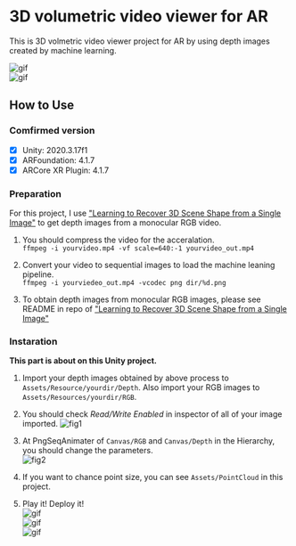 # 3D volumetric video viewer for AR
This is 3D volmetric video viewer project for AR by using depth images created by machine learning.

![gif](https://imgur.com/KAHSdBK.gif)  
![gif](https://imgur.com/yL1xYCG.gif)


## How to Use
### Comfirmed version
- [x] Unity: 2020.3.17f1
- [x] ARFoundation: 4.1.7
- [x] ARCore XR Plugin: 4.1.7

### Preparation
For this project, I use ["Learning to Recover 3D Scene Shape from a Single Image"](https://github.com/aim-uofa/AdelaiDepth/tree/main/LeReS) to get depth images from a monocular RGB video.  
1. You should compress the video for the acceralation.  
```ffmpeg -i yourvideo.mp4 -vf scale=640:-1 yourvideo_out.mp4```  
2. Convert your video to sequential images to load the machine leaning pipeline.  
```ffmpeg -i yourviedeo_out.mp4 -vcodec png dir/%d.png ```

3. To obtain depth images from monocular RGB images, please see README in repo of ["Learning to Recover 3D Scene Shape from a Single Image"](https://github.com/aim-uofa/AdelaiDepth/tree/main/LeReS)

### Instaration
**This part is about on this Unity project.**  
1. Import your depth images obtained by above process to `Assets/Resource/yourdir/Depth`. Also import your RGB images to `Assets/Resources/yourdir/RGB`.

2. You should check *Read/Write Enabled* in inspector of all of your image imported.
![fig1](src/fig1.png)

3. At PngSeqAnimater of `Canvas/RGB` and `Canvas/Depth` in the Hierarchy, you should change the parameters.   
![fig2](src/fig2.png)

4. If you want to chance point size, you can see `Assets/PointCloud` in this project.

5. Play it! Deploy it!  
![gif](https://imgur.com/dr89Ud2.gif)  
![gif](https://imgur.com/EIglux8.gif)  
![gif](https://imgur.com/512GYTn.gif)



